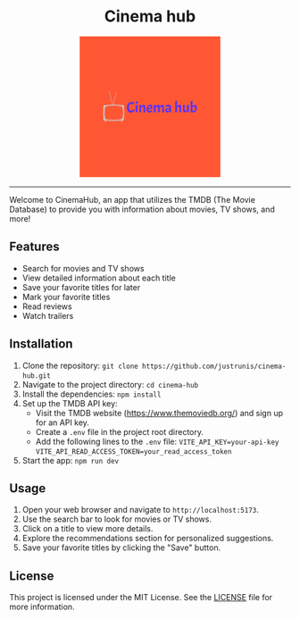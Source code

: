 <div align="center">
<h1>Cinema hub</h1>
   <img src="cinema-hub/src/assets/png/logo-color.png" alt="CinemaHub Logo" width="50%" height="50%">
</div>
<hr>
Welcome to CinemaHub, an app that utilizes the TMDB (The Movie Database) to provide you with information about movies, TV shows, and more!

## Features

- Search for movies and TV shows
- View detailed information about each title
- Save your favorite titles for later
- Mark your favorite titles
- Read reviews
- Watch trailers

## Installation

1. Clone the repository: `git clone https://github.com/justrunis/cinema-hub.git`
2. Navigate to the project directory: `cd cinema-hub`
3. Install the dependencies: `npm install`
4. Set up the TMDB API key:
   - Visit the TMDB website (https://www.themoviedb.org/) and sign up for an API key.
   - Create a `.env` file in the project root directory.
   - Add the following lines to the `.env` file:
     `VITE_API_KEY=your-api-key`
     `VITE_API_READ_ACCESS_TOKEN=your_read_access_token`
5. Start the app: `npm run dev`

## Usage

1. Open your web browser and navigate to `http://localhost:5173`.
2. Use the search bar to look for movies or TV shows.
3. Click on a title to view more details.
4. Explore the recommendations section for personalized suggestions.
5. Save your favorite titles by clicking the "Save" button.

## License

This project is licensed under the MIT License. See the [LICENSE](LICENSE) file for more information.
